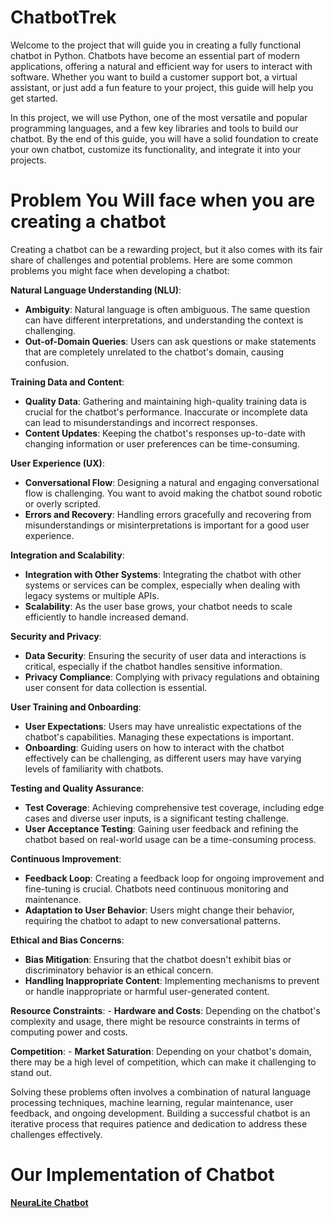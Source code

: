 # ChatbotTrek

Welcome to the project that will guide you in creating a fully functional chatbot in Python. Chatbots have become an essential part of modern applications, offering a natural and efficient way for users to interact with software. Whether you want to build a customer support bot, a virtual assistant, or just add a fun feature to your project, this guide will help you get started.

In this project, we will use Python, one of the most versatile and popular programming languages, and a few key libraries and tools to build our chatbot. By the end of this guide, you will have a solid foundation to create your own chatbot, customize its functionality, and integrate it into your projects.

# Problem You Will face when you are creating a chatbot

Creating a chatbot can be a rewarding project, but it also comes with its fair share of challenges and potential problems. Here are some common problems you might face when developing a chatbot:

**Natural Language Understanding (NLU)**:
   - **Ambiguity**: Natural language is often ambiguous. The same question can have different interpretations, and understanding the context is challenging.
   - **Out-of-Domain Queries**: Users can ask questions or make statements that are completely unrelated to the chatbot's domain, causing confusion.

**Training Data and Content**:
   - **Quality Data**: Gathering and maintaining high-quality training data is crucial for the chatbot's performance. Inaccurate or incomplete data can lead to misunderstandings and incorrect responses.
   - **Content Updates**: Keeping the chatbot's responses up-to-date with changing information or user preferences can be time-consuming.

**User Experience (UX)**:
   - **Conversational Flow**: Designing a natural and engaging conversational flow is challenging. You want to avoid making the chatbot sound robotic or overly scripted.
   - **Errors and Recovery**: Handling errors gracefully and recovering from misunderstandings or misinterpretations is important for a good user experience.

**Integration and Scalability**:
   - **Integration with Other Systems**: Integrating the chatbot with other systems or services can be complex, especially when dealing with legacy systems or multiple APIs.
   - **Scalability**: As the user base grows, your chatbot needs to scale efficiently to handle increased demand.

**Security and Privacy**:
   - **Data Security**: Ensuring the security of user data and interactions is critical, especially if the chatbot handles sensitive information.
   - **Privacy Compliance**: Complying with privacy regulations and obtaining user consent for data collection is essential.

**User Training and Onboarding**:
   - **User Expectations**: Users may have unrealistic expectations of the chatbot's capabilities. Managing these expectations is important.
   - **Onboarding**: Guiding users on how to interact with the chatbot effectively can be challenging, as different users may have varying levels of familiarity with chatbots.

**Testing and Quality Assurance**:
   - **Test Coverage**: Achieving comprehensive test coverage, including edge cases and diverse user inputs, is a significant testing challenge.
   - **User Acceptance Testing**: Gaining user feedback and refining the chatbot based on real-world usage can be a time-consuming process.

**Continuous Improvement**:
   - **Feedback Loop**: Creating a feedback loop for ongoing improvement and fine-tuning is crucial. Chatbots need continuous monitoring and maintenance.
   - **Adaptation to User Behavior**: Users might change their behavior, requiring the chatbot to adapt to new conversational patterns.

**Ethical and Bias Concerns**:
   - **Bias Mitigation**: Ensuring that the chatbot doesn't exhibit bias or discriminatory behavior is an ethical concern.
   - **Handling Inappropriate Content**: Implementing mechanisms to prevent or handle inappropriate or harmful user-generated content.

**Resource Constraints**:
    - **Hardware and Costs**: Depending on the chatbot's complexity and usage, there might be resource constraints in terms of computing power and costs.

**Competition**:
    - **Market Saturation**: Depending on your chatbot's domain, there may be a high level of competition, which can make it challenging to stand out.

Solving these problems often involves a combination of natural language processing techniques, machine learning, regular maintenance, user feedback, and ongoing development. Building a successful chatbot is an iterative process that requires patience and dedication to address these challenges effectively.


# Our Implementation of Chatbot

**[NeuraLite Chatbot](https://github.com/abhijitgayen/ChatbotTrek/tree/main/basic_bot)**

